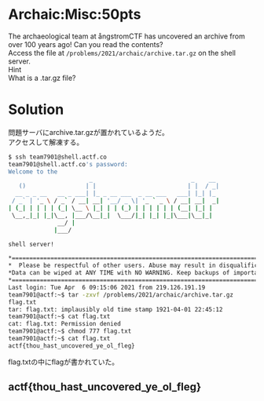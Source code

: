 # Archaic:Misc:50pts
The archaeological team at ångstromCTF has uncovered an archive from over 100 years ago! Can you read the contents?  
Access the file at `/problems/2021/archaic/archive.tar.gz` on the shell server.  
Hint  
What is a .tar.gz file?  

# Solution
問題サーバにarchive.tar.gzが置かれているようだ。  
アクセスして解凍する。  
```bash
$ ssh team7901@shell.actf.co
team7901@shell.actf.co's password:
Welcome to the
                       _                            _    __
   ()                 | |                          | |  / _|
  __ _ _ __   __ _ ___| |_ _ __ ___  _ __ ___   ___| |_| |_
 / _` | '_ \ / _` / __| __| '__/ _ \| '_ ` _ \ / __| __|  _|
| (_| | | | | (_| \__ \ |_| | | (_) | | | | | | (__| |_| |
 \__,_|_| |_|\__, |___/\__|_|  \___/|_| |_| |_|\___|\__|_|
              __/ |
             |___/

shell server!

*==============================================================================*
*  Please be respectful of other users. Abuse may result in disqualification.  *
*Data can be wiped at ANY TIME with NO WARNING. Keep backups of important data!*
*==============================================================================*
Last login: Tue Apr  6 09:15:06 2021 from 219.126.191.19
team7901@actf:~$ tar -zxvf /problems/2021/archaic/archive.tar.gz
flag.txt
tar: flag.txt: implausibly old time stamp 1921-04-01 22:45:12
team7901@actf:~$ cat flag.txt
cat: flag.txt: Permission denied
team7901@actf:~$ chmod 777 flag.txt
team7901@actf:~$ cat flag.txt
actf{thou_hast_uncovered_ye_ol_fleg}
```
flag.txtの中にflagが書かれていた。  

## actf{thou_hast_uncovered_ye_ol_fleg}